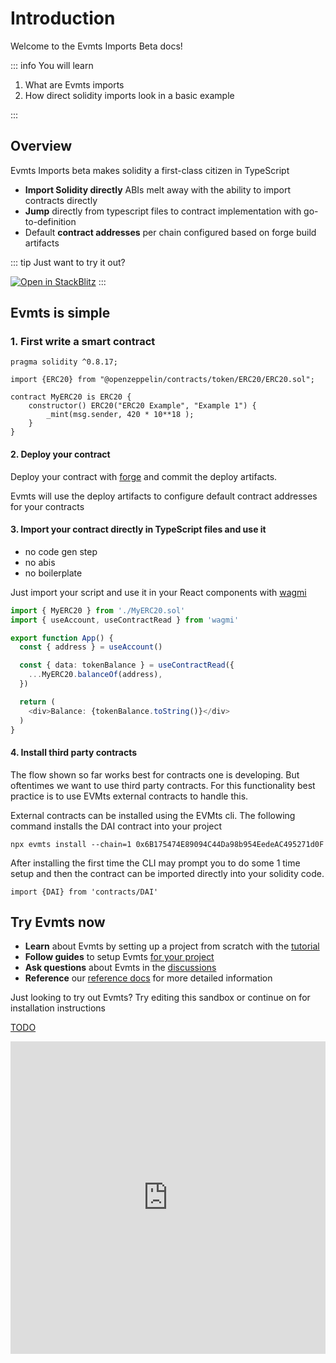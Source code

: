 # Introduction

Welcome to the Evmts Imports Beta docs!

::: info You will learn

1. What are Evmts imports
2. How direct solidity imports look in a basic example

:::

## Overview

Evmts Imports beta makes solidity a first-class citizen in TypeScript

- **Import Solidity directly** ABIs melt away with the ability to import contracts directly
- **Jump** directly from typescript files to contract implementation with go-to-definition
- Default **contract addresses** per chain configured based on forge build artifacts

::: tip
Just want to try it out?

[![Open in StackBlitz](https://developer.stackblitz.com/img/open_in_stackblitz_small.svg)](https://stackblitz.com/github/evmts/evmts-monorepo?configPath=examples/vite)
:::

## Evmts is simple

### 1. First write a smart contract


```solidity [MyERC20.sol]
pragma solidity ^0.8.17;

import {ERC20} from "@openzeppelin/contracts/token/ERC20/ERC20.sol";

contract MyERC20 is ERC20 {
    constructor() ERC20("ERC20 Example", "Example 1") {
        _mint(msg.sender, 420 * 10**18 );
    }
}
```

#### 2. Deploy your contract

Deploy your contract with [forge](https://github.com/foundry-rs/foundry) and commit the deploy artifacts.

Evmts will use the deploy artifacts to configure default contract addresses for your contracts

#### 3. Import your contract directly in TypeScript files and use it

- no code gen step
- no abis
- no boilerplate

Just import your script and use it in your React components with [wagmi](https://wagmi.sh)

```ts [example.ts]
import { MyERC20 } from './MyERC20.sol'
import { useAccount, useContractRead } from 'wagmi'

export function App() {
  const { address } = useAccount()

  const { data: tokenBalance } = useContractRead({
    ...MyERC20.balanceOf(address),
  })

  return (
    <div>Balance: {tokenBalance.toString()}</div>
  )
}

```
 
#### 4. Install third party contracts

The flow shown so far works best for contracts one is developing. But oftentimes we want to use third party contracts. For this functionality best practice is to use EVMts external contracts to handle this. 

External contracts can be installed using the EVMts cli. The following command installs the DAI contract into your project

```
npx evmts install --chain=1 0x6B175474E89094C44Da98b954EedeAC495271d0F
```

After installing the first time the CLI may prompt you to do some 1 time setup and then the contract can be imported directly into your solidity code.

```
import {DAI} from 'contracts/DAI'
```

## Try Evmts now

- **Learn** about Evmts by setting up a project from scratch with the [tutorial](../tutorial/overview.md)
- **Follow guides** to setup Evmts [for your project](../guides/overview.md)
- **Ask questions** about Evmts in the [discussions](https://github.com/evmts/evmts-monorepo/discussions)
- **Reference** our [reference docs](../reference/overview.md) for more detailed information

Just looking to try out Evmts? Try editing this sandbox or continue on for installation instructions

[TODO](https://github.com/evmts/evmts-monorepo/issues/10)

<iframe frameborder="0" width="100%" height="500" src="https://stackblitz.com/github/evmts/evmts-monorepo?configPath=examples/vite"></iframe>

